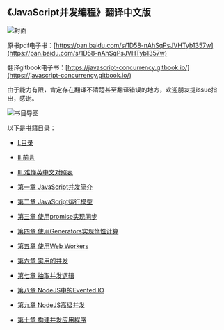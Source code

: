 ## 《JavaScript并发编程》翻译中文版

![封面](https://github.com/yzsunlei/javascript_concurrency_translation/blob/master/images/cover.png?raw=true)

原书pdf电子书：[https://pan.baidu.com/s/1D58-nAhSqPsJVHTyb1357w](https://pan.baidu.com/s/1D58-nAhSqPsJVHTyb1357w)

翻译gitbook电子书：[https://javascript-concurrency.gitbook.io/](https://javascript-concurrency.gitbook.io/)

由于能力有限，肯定存在翻译不清楚甚至翻译错误的地方，欢迎朋友提issue指出，感谢。 

![书目导图](https://github.com/yzsunlei/javascript_concurrency_translation/blob/master/images/书目导图.png?raw=true)

以下是书籍目录：

- [I.目录](I.目录.md)

- [II.前言](II.前言.md)

- [III.难懂英中文对照表](III.难懂英中文对照表.md)

- [第一章 JavaScript并发简介](01.第一章%20JavaScript并发简介/README.md)

- [第二章 JavaScript运行模型](02.第二章%20JavaScript运行模型/README.md)

- [第三章 使用promise实现同步](03.第三章%20使用promise实现同步/README.md)

- [第四章 使用Generators实现惰性计算](04.第四章%20使用Generators实现惰性计算/README.md)

- [第五章 使用Web Workers](05.第五章%20使用Web%20Workers/README.md)

- [第六章 实用的并发](06.第六章%20实用的并发/README.md)

- [第七章 抽取并发逻辑](07.第七章%20抽取并发逻辑/README.md)

- [第八章 NodeJS中的Evented IO](08.第八章%20NodeJS中的Evented%20IO/README.md)

- [第九章 NodeJS高级并发](09.第九章%20NodeJS高级并发/README.md)

- [第十章 构建并发应用程序](10.第十章%20构建并发应用程序/README.md)
